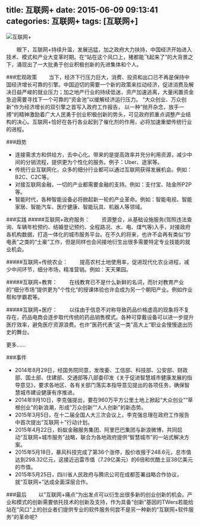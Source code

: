 title: 互联网+
date: 2015-06-09 09:13:41
categories: 互联网+
tags: [互联网+]
---

![互联网+](/img/互联网+.jpg)

&emsp;&emsp;眼下，互联网+持续升温，发展迅猛，加之政府大力扶持，中国经济开始进入技术、模式和产业大变革时期。在“站在这个风口上，猪都能飞起来了”的大背景之下，涌现出了一大批勇于创业积极创新的先进集体和个人。

<!-- more -->

###宏观政策
&emsp;&emsp;当下，经济下行压力巨大，消费、投资和出口已不再是保持中国经济增长可靠的引擎。中国迫切的需要一个新的政策来拉动经济，促进消费及解决日益严峻的就业压力；加之地产行业的持续低迷，资产加速逃离，大量闲置资金急迫需要寻找下一个可靠的“资金池”以缓解经济运行压力。 “大众创业、万众创新”作为经济增长的双引擎之首写入政府工作报告， 以一种”抛开杂念，放手一搏“的精神激励着广大人民勇于创业积极创新的势头，可见政府抓重点调整产业结构的决心。互联网+恰好在各行各业起到了催化剂的作用，必将加速重塑传统行业的进程。

###趋势
* 连接需求方和供给方，去中心化。带来的是提高效率并充分利用资源，减少中间的分销流程，提供更为个性化的服务。例子：Uber、途家等。
* 传统行业互联网化，众多的细分行业都可以通过互联网获得发展机会。例如：B2C、C2C等。
* 对接互联网金融，一切的产业都需要金融的支持。例如：支付宝、陆金所P2P等。
* 智能时代，各种智能设备必将掀起新一轮的产业革命。例如：智能电视、智能家居、智能汽车、医疗健康、智能玩具、机器人等领域。

###实践
#####互联网+政府服务： 
&emsp;&emsp;资源整合，从基础设施服务(驾照违法查询、车辆年检预约、结婚登记预约、全程路况、水、电、煤气等)入手，对接政府各机构数据，打造一体化的城市服务平台。在不久的将来，也许不会再有类似“抄电表”之类的“土豪”工作，但是同样也会间接地衍生出很多需要特定专业技能的就业机会。

#####互联网+传统农业：
&emsp;&emsp;提高农村土地使用率，促进现代化农业进程，减少中间环节，细分市场，精准营销。例如：天天果园。

#####互联网+教育：
&emsp;&emsp;在线教育已不是什么新鲜的名词，而针对教育产业的“细分市场”提供更为”个性化“的授课体验也许会成为另一个朝阳产业。例如作业帮和学霸君等。

#####互联网+医疗：
&emsp;&emsp;以往由于信息不对称导致药品价格虚高的现象将不复存在，药品电商会逐步取代传统的药品销售模式。各种可穿戴设备可以进一步提升医疗效率，避免医疗资源浪费。也许”医药代表“这一类”高大上“职业会慢慢退出历史的舞台。

更多......

###事件
* 2014年8月29日，经国务院同意，发改委、工信部、科技部、公安部、财政部、国土部、住建部、交通部等八部委印发《关于促进智慧城市健康发展的指导意见》，要求各地区、各有关部门落实本指导意见提出的各项任务，确保智慧城市建设健康有序推进。
* 2014年9月10日，李克强提出，要在960万平方公里土地上掀起“大众创业”“草根创业”的新浪潮，形成“万众创新”“人人创新”的新态势。
* 2015年3月5日，在十二届全国人大三次会议上，李克强总理在政府工作报告中首次提出“互联网＋”行动计划。
* 2015年4月22日，蚂蚁金融服务集团、阿里巴巴集团与新浪微博，共同启动“互联网+城市服务”战略，联合为各地政府提供“智慧城市”的一站式解决方案。
* 2015年5月18日，暴风科技完成了第36个涨停，股价收报于248.6元，总市值达到298.32亿元，这接近迅雷市值（7.29亿美元）的6倍和优酷土豆38亿美元的市值。
* 2015年5月25日，四川省人民政府与腾讯公司在成都签署战略合作协议，就“互联网+”达成全面深层合作。

###最后
&emsp;&emsp;以”互联网+痛点“为出发点可以衍生出很多新的创业创新的机会。产业和模式的创新需要依托技术的创新及支持，作为具备“创新”基因的TWers若能给站在“风口”上的创业者们提供专业的软件服务何尝不是另一种新的“互联网+软件服务”的革命呢?